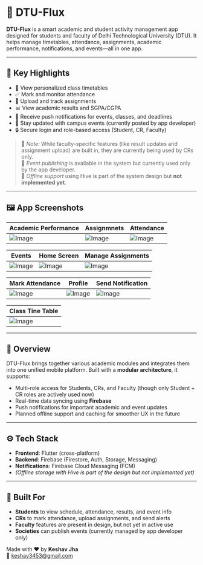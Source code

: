 # 📱 DTU-Flux

**DTU-Flux** is a smart academic and student activity management app designed for students and faculty of Delhi Technological University (DTU). It helps manage timetables, attendance, assignments, academic performance, notifications, and events—all in one app.

---

## 🌟 Key Highlights

- 📅 View personalized class timetables
- ✅ Mark and monitor attendance
- 📝 Upload and track assignments
- 📊 View academic results and SGPA/CGPA
- 📢 Receive push notifications for events, classes, and deadlines
- 🎉 Stay updated with campus events (currently posted by app developer)
- 🔒 Secure login and role-based access (Student, CR, Faculty)

> 🔹 *Note:* While faculty-specific features (like result updates and assignment upload) are built in, they are currently being used by CRs only.  
> 🔹 *Event publishing* is available in the system but currently used only by the app developer.  
> 🔹 *Offline support* using Hive is part of the system design but **not implemented yet**.

---

## 🖼️ App Screenshots

| Academic Performance | Assignmnets | Attendance |
|-------------|-----------|------------|
| ![Image](https://github.com/user-attachments/assets/b0eba6f6-14d6-49a7-bb86-ae046dd9ff45) | ![Image](https://github.com/user-attachments/assets/9870fd40-f247-4175-9e48-257989f40f2b) | ![Image](https://github.com/user-attachments/assets/2b720a61-7008-4437-a162-d6f7ebf19176) |

| Events | Home Screen | Manage Assignments |
|-------------|--------------------|------------------|
| ![Image](https://github.com/user-attachments/assets/df248061-3f81-44d0-9496-ce552e2c95bb) | ![Image](https://github.com/user-attachments/assets/ae084e0c-7cf0-40db-824a-09f0696a45fb) | ![Image](https://github.com/user-attachments/assets/efcd7ebe-a634-48f3-b25f-1ff923d5dc48) |

| Mark Attendance | Profile | Send Notification |
|----------------------|-------------------|--------|
| ![Image](https://github.com/user-attachments/assets/88b75996-5c2e-4baf-8359-212697bf1b9e) | ![Image](https://github.com/user-attachments/assets/451901ef-9a49-40a7-b13b-73cf8e80d931) | ![Image](https://github.com/user-attachments/assets/fe655fbe-773a-4e6f-a14e-292662655c5f) |

| Class Tine Table |
|---------|
| ![Image](https://github.com/user-attachments/assets/4961ab30-0318-4b65-b575-8cb62aa9b684) |

---

## 📌 Overview

DTU-Flux brings together various academic modules and integrates them into one unified mobile platform. Built with a **modular architecture**, it supports:

- Multi-role access for Students, CRs, and Faculty (though only Student + CR roles are actively used now)  
- Real-time data syncing using **Firebase**  
- Push notifications for important academic and event updates  
- Planned offline support and caching for smoother UX in the future

---

## ⚙️ Tech Stack

- **Frontend**: Flutter (cross-platform)
- **Backend**: Firebase (Firestore, Auth, Storage, Messaging)
- **Notifications**: Firebase Cloud Messaging (FCM)
- *(Offline storage with Hive is part of the design but not implemented yet)*

---

## 🙌 Built For

- **Students** to view schedule, attendance, results, and event info  
- **CRs** to mark attendance, upload assignments, and send alerts  
- **Faculty** features are present in design, but not yet in active use  
- **Societies** can publish events (currently managed by app developer only)

Made with ❤️ by **Keshav Jha**  
📧 [keshav3453@gmail.com](mailto:keshav3453@gmail.com)

